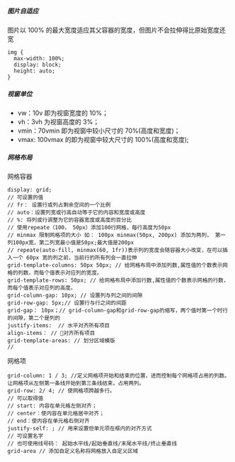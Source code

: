 ##### 图片自适应

图片以 100% 的最大宽度适应其父容器的宽度，但图片不会拉伸得比原始宽度还宽

```
img {
  max-width: 100%;
  display: block;
  height: auto;
}
```

##### 视窗单位

-   vw：10v 即为视窗宽度的 10%；
-   vh：3vh 为视窗高度的 3%；
-   vmin：70vmin 即为视窗中较小尺寸的 70%(高度和宽度)；
-   vmax: 100vmax 的即为视窗中较大尺寸的 100%(高度和宽度);

##### 网格布局

网格容器

```
display: grid;
// 可设置的值
// fr： 设置行或列占剩余空间的一个比例
// auto：设置列宽或行高自动等于它的内容和宽度或高度
// %: 将列或行调整为它的容器宽度或高度的百分比
// 使用repeate（100， 50px）添加100行网格，每行高度为50px
// minmax 限制网格项的大小 如： 100px minmax(50px, 200px) 添加为两列， 第一列100px宽，第二列宽最小值是50px;最大值是200px
// repeate(auto-fill, minmax(60, 1fr))表示列的宽度会随容器大小改变，在可以插入一个 60px 宽的列之前，当前行的所有列会一直拉伸
grid-template-columns: 50px 50px; // 给网格布局中添加列数,属性值的个数表示网格的列数，而每个值表示对应列的宽度。
grid-template-rows: 50px; // 给网格布局中添加行数,属性值的个数表示网格的行数，而每个值表示对应列的高度。
grid-column-gap: 10px; // 设置列与列之间的间隙
grid-row-gap: 5px;// 设置行与行之间的间距
grid-gap： 10px；// grid-column-gap和grid-row-gap的缩写，两个值时第一个时行的间隙，第二个是列的
justify-items:  // 水平对齐所有项目
align-items： // 🔨对齐所有项目
grid-template-areas: // 划分区域模版
//
```

网格项

```
grid-column: 1 / 3; //定义网格项开始和结束的位置，进而控制每个网格项占用的列数。让网格项从左侧第一条线开始到第三条线结束，占用两列。
grid-row: 2/ 4; // 使网格项跨越多行。
// 可以取得值
// start: 内容在单元格左侧对齐；
// center：使内容在单元格居中对齐；
// end：使内容在单元格右侧对齐
justify-self: ; // 用来设置但单元项在框内的对齐方式
// 可设置名字
// 也可使用线号码： 起始水平线/起始垂直线/末尾水平线/终止垂直线
grid-area // 添加自定义名称将网格放入自定义区域
```
